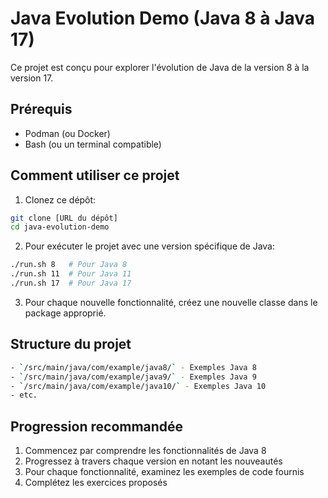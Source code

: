 # Java Evolution Demo (Java 8 à Java 17)

Ce projet est conçu pour explorer l'évolution de Java de la version 8 à la version 17.

## Prérequis

- Podman (ou Docker)
- Bash (ou un terminal compatible)

## Comment utiliser ce projet

1. Clonez ce dépôt:
```bash
git clone [URL du dépôt]
cd java-evolution-demo
```

2. Pour exécuter le projet avec une version spécifique de Java:
```bash
./run.sh 8   # Pour Java 8
./run.sh 11  # Pour Java 11
./run.sh 17  # Pour Java 17
```

3. Pour chaque nouvelle fonctionnalité, créez une nouvelle classe dans le package approprié.

## Structure du projet

```bash
- `/src/main/java/com/example/java8/` - Exemples Java 8
- `/src/main/java/com/example/java9/` - Exemples Java 9
- `/src/main/java/com/example/java10/` - Exemples Java 10
- etc.
```

## Progression recommandée

1. Commencez par comprendre les fonctionnalités de Java 8
2. Progressez à travers chaque version en notant les nouveautés
3. Pour chaque fonctionnalité, examinez les exemples de code fournis
4. Complétez les exercices proposés
